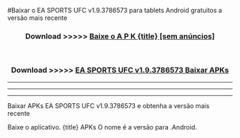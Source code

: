 #Baixar o EA SPORTS UFC v1.9.3786573  para tablets Android gratuitos a versão mais recente


<div align="center">
<h3>Download >>>>> <a href="https://pt-web.web.app/?pt= {title}">Baixe o A P K {title} [sem anúncios]</a></h3><br>

<h3>Download >>>>> <a href="https://pt-web.web.app/?pt= {title}">EA SPORTS UFC v1.9.3786573 Baixar APKs</a></h3>
</div>

----------------------------------------------------------

----------------------------------------------------------

----------------------------------------------------------

Baixar APKs EA SPORTS UFC v1.9.3786573 e obtenha a versão mais recente

Baixe o aplicativo. {title} APKs O nome é a versão para .Android.


